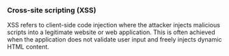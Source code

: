 ### Cross-site scripting (XSS)

XSS refers to client-side code injection where the attacker injects malicious scripts into a legitimate website or web application. This is often achieved when the application does not validate user input and freely injects dynamic HTML content.
